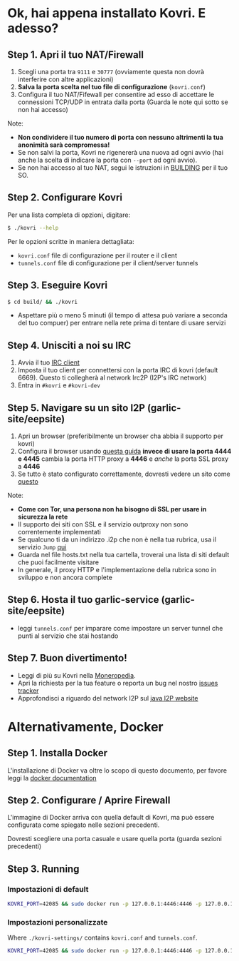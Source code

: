 # Ok, hai appena installato Kovri. E adesso?

## Step 1. Apri il tuo NAT/Firewall
1.  Scegli una porta tra ```9111``` e ```30777``` (ovviamente questa non dovrà interferire con altre applicazioni)
2. **Salva la porta scelta nel tuo file di configurazione** (`kovri.conf`)
3. Configura il tuo NAT/Fifewall per consentire ad esso di accettare le connessioni TCP/UDP in entrata dalla porta (Guarda le note qui sotto se non hai accesso)

Note:

- **Non condividere il tuo numero di porta con nessuno altrimenti la tua anonimità sarà compromessa!**
- Se non salvi la porta, Kovri ne rigenererà una nuova ad ogni avvio (hai anche la scelta di indicare la porta con `--port` ad ogni avvio).
- Se non hai accesso al tuo NAT, segui le istruzioni in [BUILDING](https://github.com/monero-project/kovri/blob/master/doc/BUILDING.md) per il tuo SO. 

## Step 2. Configurare Kovri

Per una lista completa di opzioni, digitare:

```bash
$ ./kovri --help
```

Per le opzioni scritte in maniera dettagliata:

- `kovri.conf` file di configurazione per il router e il client
- `tunnels.conf` file di configurazione per il client/server tunnels

## Step 3. Eseguire Kovri
```bash
$ cd build/ && ./kovri
```

- Aspettare più o meno 5 minuti (il tempo di attesa può variare a seconda del tuo compuer) per entrare nella rete prima di tentare di usare servizi

## Step 4. Unisciti a noi su IRC
1. Avvia il tuo [IRC client](https://en.wikipedia.org/wiki/List_of_IRC_clients)
2. Imposta il tuo client per connettersi con la porta IRC di kovri (default 6669). Questo ti collegherà al network Irc2P (I2P's IRC network)
3. Entra in  `#kovri` e `#kovri-dev`

## Step 5. Navigare su un sito I2P (garlic-site/eepsite)
1. Apri un browser (preferibilmente un browser cha abbia il supporto per kovri)
2. Configura il browser usando [questa guida](https://geti2p.net/en/about/browser-config) **invece di usare la porta 4444 e 4445** cambia la porta HTTP proxy a **4446** e *anche* la porta SSL proxy a **4446**
3. Se tutto è stato configurato correttamente, dovresti vedere un sito come [questo](http://check.kovri.i2p)

Note:

- **Come con Tor, una persona non ha bisogno di SSL per usare in sicurezza la rete**
- Il supporto dei siti con SSL e il servizio outproxy non sono correntemente implementati
- Se qualcuno ti da un indirizzo .i2p che non è nella tua rubrica,  usa il servizio  `Jump` [qui](http://stats.i2p/i2p/lookup.html)
- Guarda nel file hosts.txt nella tua cartella, troverai una lista di siti default che puoi facilmente visitare 
- In generale, il proxy HTTP e l'implementazione della rubrica sono in sviluppo e non ancora complete

## Step 6. Hosta il tuo garlic-service (garlic-site/eepsite)
- leggi `tunnels.conf` per imparare come impostare un server tunnel che punti al servizio che stai hostando

## Step 7. Buon divertimento!
- Leggi di più su Kovri nella [Moneropedia](https://getmonero.org/knowledge-base/moneropedia/kovri).
- Apri la richiesta per la tua feature o reporta un bug nel nostro [issues tracker](https://github.com/monero-project/kovri/issues)
- Approfondisci a riguardo del network I2P sul [java I2P website](https://geti2p.net/en/docs)

# Alternativamente, Docker

## Step 1. Installa Docker
L'installazione di Docker va oltre lo scopo di questo documento, per favore leggi la [docker documentation](https://docs.docker.com/engine/installation/)

## Step 2. Configurare / Aprire Firewall

L'immagine di Docker arriva con quella default di Kovri, ma può essere configurata come spiegato nelle sezioni precedenti.

Dovresti scegliere una porta casuale e usare quella porta (guarda sezioni precedenti)

## Step 3. Running

### Impostazioni di default
```bash
KOVRI_PORT=42085 && sudo docker run -p 127.0.0.1:4446:4446 -p 127.0.0.1:6669:6669 -p $KOVRI_PORT --env KOVRI_PORT=$KOVRI_PORT geti2p/kovri
```

### Impostazioni personalizzate
Where `./kovri-settings/` contains `kovri.conf` and `tunnels.conf`.
```bash
KOVRI_PORT=42085 && sudo docker run -p 127.0.0.1:4446:4446 -p 127.0.0.1:6669:6669 -p $KOVRI_PORT --env KOVRI_PORT=$KOVRI_PORT -v kovri-settings:/home/kovri/.kovri/config:ro geti2p/kovri
```
